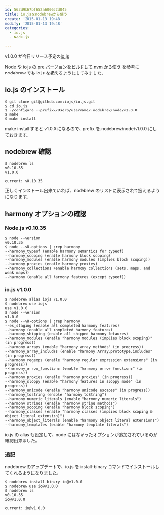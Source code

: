 ```yaml
---
id: 563d9b67bf652a600632d045
title: io.jsをnodebrewから使う
create: '2015-01-13 19:48'
modify: '2015-01-13 19:48'
categories:
  - io.js
  - Node.js

---
```


v1.0.0 が今日リリース予定の[io.js](https://iojs.org)

[Node や io.js の pre バージョンをビルドして nvm から使う](http://qiita.com/laiso/items/b3e543f85679928caec4) を参考に nodebrew でも io.js を扱えるようにしてみました。

## io.js のインストール

```
$ git clone git@github.com:iojs/io.js.git
$ cd io.js
$ ./configure --prefix=/Users/username/.nodebrew/node/v1.0.0
$ make
$ make install
```

make install すると v1.0.0 になるので、prefix を.nodebrew/node/v1.0.0 にしておきます。

## nodebrew 確認

```
$ nodebrew ls
v0.10.35
v1.0.0

current: v0.10.35
```

正しくインストール出来ていれば、nodebrew のリストに表示されて扱えるようになります。

<!-- more -->

## harmony オプションの確認

### Node.js v0.10.35

```
$ node --version
v0.10.35
$ node --v8-options | grep harmony
--harmony_typeof (enable harmony semantics for typeof)
--harmony_scoping (enable harmony block scoping)
--harmony_modules (enable harmony modules (implies block scoping))
--harmony_proxies (enable harmony proxies)
--harmony_collections (enable harmony collections (sets, maps, and weak maps))
--harmony (enable all harmony features (except typeof))
```

### io.js v1.0.0

```
$ nodebrew alias iojs v1.0.0
$ nodebrew use iojs
use v1.0.0
$ node --version
v1.0.0
$ node --v8-options | grep harmony
--es_staging (enable all completed harmony features)
--harmony (enable all completed harmony features)
--harmony_shipping (enable all shipped harmony fetaures)
--harmony_modules (enable "harmony modules (implies block scoping)" (in progress))
--harmony_arrays (enable "harmony array methods" (in progress))
--harmony_array_includes (enable "harmony Array.prototype.includes" (in progress))
--harmony_regexps (enable "harmony regular expression extensions" (in progress))
--harmony_arrow_functions (enable "harmony arrow functions" (in progress))
--harmony_proxies (enable "harmony proxies" (in progress))
--harmony_sloppy (enable "harmony features in sloppy mode" (in progress))
--harmony_unicode (enable "harmony unicode escapes" (in progress))
--harmony_tostring (enable "harmony toString")
--harmony_numeric_literals (enable "harmony numeric literals")
--harmony_strings (enable "harmony string methods")
--harmony_scoping (enable "harmony block scoping")
--harmony_classes (enable "harmony classes (implies block scoping & object literal extension)")
--harmony_object_literals (enable "harmony object literal extensions")
--harmony_templates (enable "harmony template literals")
```

io.js の alias も設定して、node にはなかったオプションが追加されているのが確認出来ました。

### 追記

nodebrew のアップデートで、io.js を install-binary コマンドでインストールしてくれるようになりました。

```
$ nodebrew install-binary io@v1.0.0
$ nodebrew use io@v1.0.0
$ nodebrew ls
v0.10.35
io@v1.0.0

current: io@v1.0.0
```
